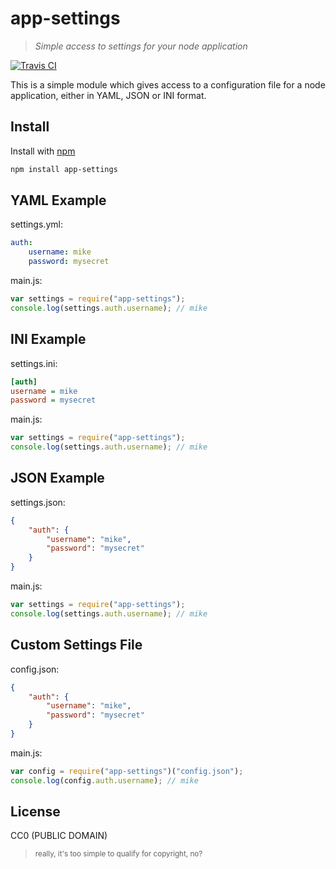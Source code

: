 # app-settings

>*Simple access to settings for your node application*

[![Travis CI](https://travis-ci.org/digitaldesignlabs/app-settings.svg)](https://travis-ci.org/digitaldesignlabs/app-settings)

This is a simple module which gives access to a configuration file for a node application, either in YAML, JSON or INI format.

## Install

Install with [npm](https://npmjs.org/package/app-settings)

```bash
npm install app-settings
```


## YAML Example

settings.yml:
```yml
auth:
    username: mike
    password: mysecret
```

main.js:
```js
var settings = require("app-settings");
console.log(settings.auth.username); // mike
```


## INI Example

settings.ini:
```ini
[auth]
username = mike
password = mysecret
```

main.js:
```js
var settings = require("app-settings");
console.log(settings.auth.username); // mike
```


## JSON Example

settings.json:
```json
{
    "auth": {
        "username": "mike",
        "password": "mysecret"
    }
}
```

main.js:
```js
var settings = require("app-settings");
console.log(settings.auth.username); // mike
```


## Custom Settings File

config.json:
```json
{
    "auth": {
        "username": "mike",
        "password": "mysecret"
    }
}
```

main.js:

```js
var config = require("app-settings")("config.json");
console.log(config.auth.username); // mike
```

## License

CC0 (PUBLIC DOMAIN)

> <small>really, it's too simple to qualify for copyright, no?</small>
